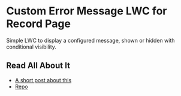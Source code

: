 # Custom Error Message LWC for Record Page

Simple LWC to display a configured message, shown or hidden with conditional visibility.

## Read All About It

- [A short post about this](https://richardemoore.com/?p=358)
- [Repo](https://github.com/TheMadPope/custom-message-lwc-for-record-page)